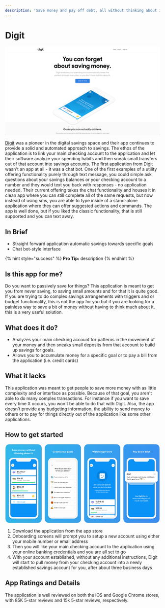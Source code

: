 ```yaml
---
description: 'Save money and pay off debt, all without thinking about it.'
---
```


# Digit

![Digit Website](../.gitbook/assets/digit-web.png)

[Digit](https://digit.co/) was a pioneer in the digital savings space and their app continues to provide a solid and automated approach to savings.  The ethos of the application is to link your main checking account to the application and let their software analyze your spending habits and then sneak small transfers out of that account into savings accounts.  The first application from Digit wasn't an app at all - it was a chat bot. One of the first examples of a utility offering functionality purely through text message, you could simple ask questions about your savings balances or your checking account to a number and they would text you back with responses - no application needed.  Their current offering takes the chat functionality and houses it in clean app where you can still complete all of the same requests, but now instead of using sms, you are able to type inside of a stand-alone application where they can offer suggested actions and commands.  The app is well done, but if you liked the classic functionality, that is still supported and you can text away.

## In Brief

* Straight forward application automatic savings towards specific goals
* Chat bot-style interface

{% hint style="success" %}
**Pro Tip:** description
{% endhint %}

## Is this app for me?

Do you want to passively save for things?  This application is meant to get you from never saving, to saving small amounts and for that it is quite good.  If you are trying to do complex savings arrangements with triggers and or budget functionality, this is not the app for you but if you are looking for a painless way to save a bit of money without having to think much about it, this is a very useful solution.

## What does it do?

* Analyzes your main checking account for patterns in the movement of your money and then sneaks small deposits from that account to build up savings for goals.
* Allows you to accumulate money for a specific goal or to pay a bill from the application (i.e. credit cards)

## What it lacks

This application was meant to get people to save more money with as little complexity and or interface as possible.  Because of that goal, you aren't able to do many complex transactions.  For instance if you want to save every time X occurs, you won't be able to do that with Digit.  Also, the app doesn't provide any budgeting information, the ability to send money to others or to pay for things directly out of the application like some other applications.

## How to get started

![Digit App](../.gitbook/assets/digit-app.png)

1. Download the application from the app store
2. Onboarding screens will prompt you to setup a new account using either your mobile number or email address
3. Then you will like your main checking account to the application using your online banking credentials and you are all set to go
4. With your account established, without any additional instructions, Digit will start to pull money from your checking account into a newly established savings account for you, after about three business days

## App Ratings and Details

The application is well reviewed on both the iOS and Google Chrome stores, with 85K 5-star reviews and 15k 5-star reviews, respectively.
